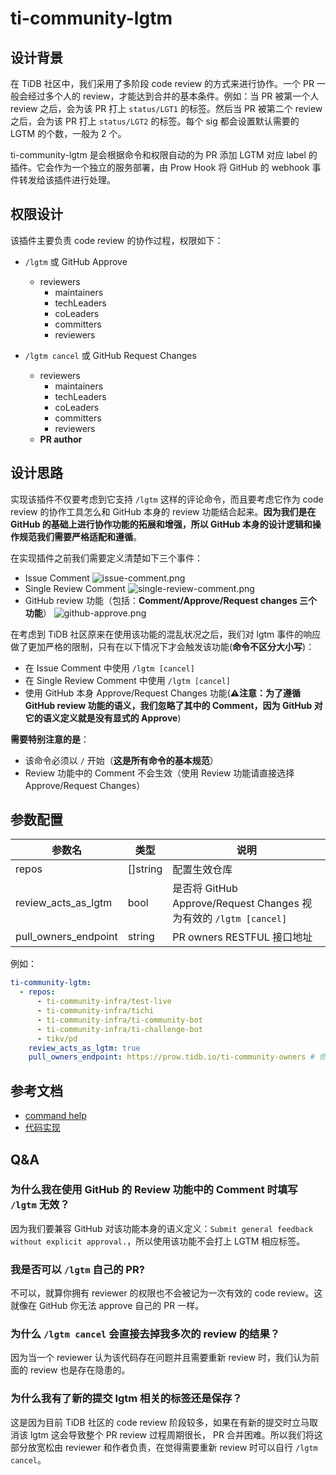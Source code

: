 # ti-community-lgtm

## 设计背景

在 TiDB 社区中，我们采用了多阶段 code review 的方式来进行协作。一个 PR 一般会经过多个人的 review，才能达到合并的基本条件。例如：当 PR 被第一个人 review 之后，会为该 PR 打上 `status/LGT1` 的标签。然后当 PR 被第二个 review 之后，会为该 PR 打上 `status/LGT2` 的标签。每个 sig 都会设置默认需要的 LGTM 的个数，一般为 2 个。

ti-community-lgtm 是会根据命令和权限自动的为 PR 添加 LGTM 对应 label 的插件。它会作为一个独立的服务部署，由 Prow Hook 将 GitHub 的 webhook 事件转发给该插件进行处理。

## 权限设计

该插件主要负责 code review 的协作过程，权限如下：

- `/lgtm` 或 GitHub Approve
  - reviewers
    - maintainers
    - techLeaders
    - coLeaders
    - committers
    - reviewers

- `/lgtm cancel` 或 GitHub Request Changes
  - reviewers
    - maintainers
    - techLeaders
    - coLeaders
    - committers
    - reviewers
  - **PR author**


## 设计思路

实现该插件不仅要考虑到它支持 `/lgtm` 这样的评论命令，而且要考虑它作为 code review 的协作工具怎么和 GitHub 本身的 review 功能结合起来。**因为我们是在 GitHub 的基础上进行协作功能的拓展和增强，所以 GitHub 本身的设计逻辑和操作规范我们需要严格适配和遵循**。

在实现插件之前我们需要定义清楚如下三个事件：
- Issue Comment
![issue-comment.png](https://user-images.githubusercontent.com/29879298/100052235-75020b00-2e58-11eb-918b-4994d3263878.png)
- Single Review Comment
![single-review-comment.png](https://user-images.githubusercontent.com/29879298/100052023-0624b200-2e58-11eb-8b77-9ebd5754121d.png)
- GitHub review 功能（包括：**Comment/Approve/Request changes 三个功能**）
![github-approve.png](https://user-images.githubusercontent.com/29879298/100052399-d3c78480-2e58-11eb-874d-0e7a7bed149b.png)

在考虑到 TiDB 社区原来在使用该功能的混乱状况之后，我们对 lgtm 事件的响应做了更加严格的限制，只有在以下情况下才会触发该功能(**命令不区分大小写**)：

- 在 Issue Comment 中使用 `/lgtm [cancel]`
- 在 Single Review Comment 中使用 `/lgtm [cancel]`
- 使用 GitHub 本身 Approve/Request Changes 功能(**⚠️注意：为了遵循 GitHub review 功能的语义，我们忽略了其中的 Comment，因为 GitHub 对它的语义定义就是没有显式的 Approve**)

**需要特别注意的是**：

- 该命令必须以 `/` 开始（**这是所有命令的基本规范**）
- Review 功能中的 Comment 不会生效（使用 Review 功能请直接选择 Approve/Request Changes）

## 参数配置

| 参数名               | 类型     | 说明                                                              |
| -------------------- | -------- | ----------------------------------------------------------------- |
| repos                | []string | 配置生效仓库                                                      |
| review_acts_as_lgtm  | bool     | 是否将 GitHub Approve/Request Changes 视为有效的 `/lgtm [cancel]` |
| pull_owners_endpoint | string   | PR owners RESTFUL 接口地址                                        |

例如：

```yml
ti-community-lgtm:
  - repos:
      - ti-community-infra/test-live
      - ti-community-infra/tichi
      - ti-community-infra/ti-community-bot
      - ti-community-infra/ti-challenge-bot
      - tikv/pd
    review_acts_as_lgtm: true
    pull_owners_endpoint: https://prow.tidb.io/ti-community-owners # 你可以定义不同的获取 owners 的链接
```

## 参考文档

- [command help](https://prow.tidb.io/command-help?repo=ti-community-infra%2Ftest-live#lgtm)
- [代码实现](https://github.com/ti-community-infra/tichi/tree/master/internal/pkg/externalplugins/lgtm)

## Q&A

### 为什么我在使用 GitHub 的 Review 功能中的 Comment 时填写 `/lgtm` 无效？

因为我们要兼容 GitHub 对该功能本身的语义定义：`Submit general feedback without explicit approval.`，所以使用该功能不会打上 LGTM 相应标签。

### 我是否可以 `/lgtm` 自己的 PR?

不可以，就算你拥有 reviewer 的权限也不会被记为一次有效的 code review。这就像在 GitHub 你无法 approve 自己的 PR 一样。

### 为什么 `/lgtm cancel` 会直接去掉我多次的 review 的结果？

因为当一个 reviewer 认为该代码存在问题并且需要重新 review 时，我们认为前面的 review 也是存在隐患的。

### 为什么我有了新的提交 lgtm 相关的标签还是保存？

这是因为目前 TiDB 社区的 code review 阶段较多，如果在有新的提交时立马取消该 lgtm 这会导致整个 PR review 过程周期很长， PR 合并困难。所以我们将这部分放宽松由 reviewer 和作者负责，在觉得需要重新 review 时可以自行 `/lgtm cancel`。

